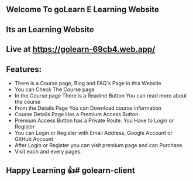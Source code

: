 ## Welcome To goLearn E Learning Website
## Its an Learning Website
## Live at https://golearn-69cb4.web.app/
## Features: 
* There is a Course page, Blog and FAQ's Page in this Website
* You can Check The Course page
* In the Course page There is a Readme Button You can read more about the course
* From the Details Page You can Download course information
* Course Details Page Has a Premium Access Button
* Premium Access Button has a Private Route. You Have to Login or Register
* You can Login or Register with Email Address, Google Account or GitHub Account
* After Login or Register you can visit premium page and can Purchase.
* Visit each and every pages.
## Happy Learning :+1:#   g o l e a r n - c l i e n t 
 
 